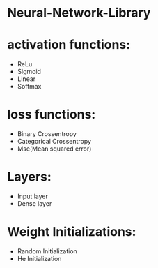 # Neural-Network-Library



# activation functions:

- ReLu
- Sigmoid
- Linear
- Softmax

# loss functions:

- Binary Crossentropy
- Categorical Crossentropy
- Mse(Mean squared error)

# Layers:

- Input layer
- Dense layer

# Weight Initializations:

- Random Initialization
- He Initialization 
